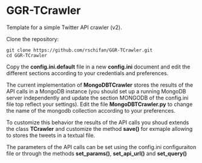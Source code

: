 # GGR-TCrawler

Template for a simple Twitter API crawler (v2). 

Clone the repository:

    git clone https://github.com/rschifan/GGR-TCrawler.git
    cd GGR-TCrawler

Copy the **config.ini.default** file in a new **config.ini** document and edit the different sections according to your credentials and preferences. 

The current implementation of **MongoDBTCrawler** stores the results of the API calls in a MongoDB instance (you should set up a running MongoDB server independently and update the section MONGODB of the config.ini file top reflect your settings). Edit the file **MongoDBTCrawler.py** to change the name of the mongodb collection according to your preferences.

To customize this behavior the results of the API calls you shoud extends the class **TCrawler** and customize the method **save()** for exmaple allowing to stores the tweets in a textual file.

The parameters of the API calls can be set using the config.ini configuraiton file or through the methods **set_params()**, **set_api_url()** and **set_query()**
